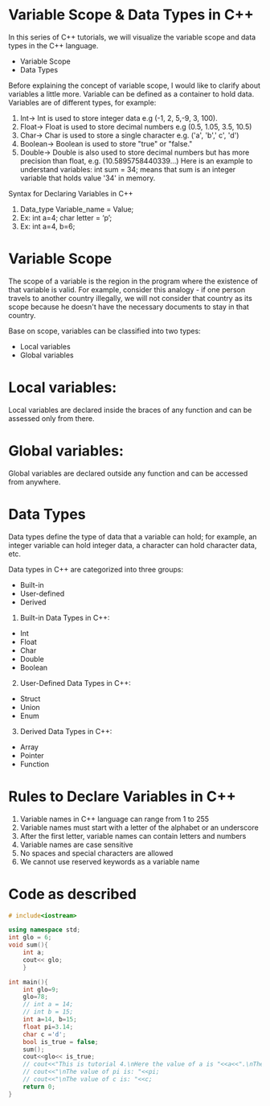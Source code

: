 # Variable Scope & Data Types in C++

In this series of C++ tutorials, we will visualize the variable scope and data types in the C++ language.

- Variable Scope
- Data Types

Before explaining the concept of variable scope, I would like to clarify about variables a little more. Variable can be defined as a container to hold data. Variables are of different types, for example:

1. Int-> Int is used to store integer data e.g (-1, 2, 5,-9, 3, 100).
2. Float-> Float is used to store decimal numbers e.g (0.5, 1.05, 3.5, 10.5)
3. Char-> Char is used to store a single character e.g. ('a', 'b',' c', 'd')
4. Boolean-> Boolean is used to store "true" or "false."
5. Double-> Double is also used to store decimal numbers but has more precision than float, e.g. (10.5895758440339...)
Here is an example to understand variables: int sum = 34; means that sum is an integer variable that holds value '34' in memory.

Syntax for Declaring Variables in C++

1. Data_type Variable_name = Value;
2. Ex: int a=4; char letter = ‘p’;
3. Ex: int a=4, b=6;
# Variable Scope
The scope of a variable is the region in the program where the existence of that variable is valid. For example, consider this analogy - if one person travels to another country illegally, we will not consider that country as its scope because he doesn't have the necessary documents to stay in that country.

Base on scope, variables can be classified into two types:

- Local variables
- Global variables
# Local variables:
Local variables are declared inside the braces of any function and can be assessed only from there. 

# Global variables:
Global variables are declared outside any function and can be accessed from anywhere.

# Data Types
Data types define the type of data that a variable can hold; for example, an integer variable can hold integer data, a character can hold character data, etc.

Data types in C++ are categorized into three groups:

- Built-in
- User-defined
- Derived
1. Built-in Data Types in C++:
- Int
- Float
- Char
- Double
- Boolean
2. User-Defined Data Types in C++:
- Struct
- Union
- Enum

3. Derived Data Types in C++:
- Array
- Pointer
- Function

# Rules to Declare Variables in C++
1. Variable names in C++ language can range from 1 to 255
2. Variable names must start with a letter of the alphabet or an underscore
3. After the first letter, variable names can contain letters and numbers
4. Variable names are case sensitive
5. No spaces and special characters are allowed
6. We cannot use reserved keywords as a variable name

# Code as described
```cpp
# include<iostream>

using namespace std;
int glo = 6;
void sum(){
    int a; 
    cout<< glo;
    }

int main(){
    int glo=9;
    glo=78;
    // int a = 14;
    // int b = 15;
    int a=14, b=15;
    float pi=3.14;
    char c ='d';
    bool is_true = false;
    sum();
    cout<<glo<< is_true;
    // cout<<"This is tutorial 4.\nHere the value of a is "<<a<<".\nThe value of b is "<< b;
    // cout<<"\nThe value of pi is: "<<pi;
    // cout<<"\nThe value of c is: "<<c;
    return 0;
}
```

